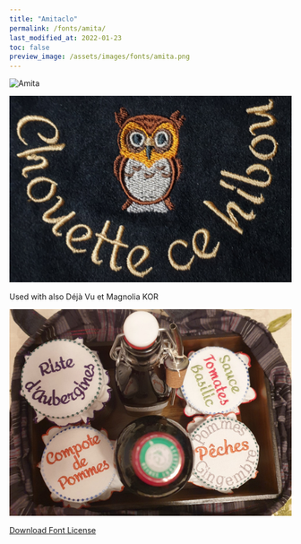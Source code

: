 ```yaml
---
title: "Amitaclo"
permalink: /fonts/amita/
last_modified_at: 2022-01-23
toc: false
preview_image: /assets/images/fonts/amita.png
---
```

![Amita](/assets/images/fonts/amita.png)

![Amita3](/assets/images/fonts/amita3.jpg)

Used with also  Déjà Vu et Magnolia KOR

![Amita2](/assets/images/fonts/amitadejavumagnolia.jpg)

[Download Font License](https://github.com/inkstitch/inkstitch/tree/main/fonts/amitaclo/LICENSE)
